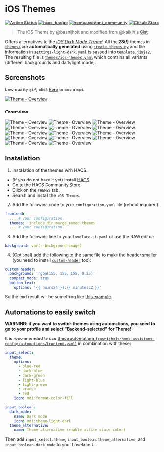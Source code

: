 # iOS Themes

[![Action Status](https://github.com/basnijholt/lovelace-ios-themes/workflows/yamllint/badge.svg)](https://github.com/basnijholt/lovelace-ios-themes/actions)
[![hacs_badge](https://img.shields.io/badge/HACS-Default-orange.svg)](https://github.com/custom-components/hacs)
[![homeassistant_community](https://img.shields.io/badge/HA%20community-forum-brightgreen)](https://community.home-assistant.io/t/XXXXXXXXXXXXXXXXXXXXXXXXXXXXXXXXXXX)
[![Github Stars](https://img.shields.io/github/stars/basnijholt/lovelace-ios-themes)](https://github.com/basnijholt/lovelace-ios-themes)

> The iOS Theme by @basnijholt and modified from @kalkih's [Gist](https://gist.github.com/kalkih/fbe84b371ef7f992c3bd51b235e2c299)

Offers alternatives to the [*iOS Dark Mode Theme*](https://github.com/basnijholt/lovelace-ios-dark-mode-theme)!
All the **28(!)** themes in [`themes/`](themes/) are **automatically generated** using [`create-themes.py`](create-themes.py) and the information in [`settings-light-dark.yaml`](settings-light-dark.yaml) is passed into [`template.jinja2`](template.jinja2).
The resulting file is [`themes/ios-themes.yaml`](themes/ios-themes.yaml) which contains all variants (different backgrounds and dark/light mode).

## Screenshots

Low quality `gif`, click [here](https://github.com/basnijholt/lovelace-ios-themes/raw/media/screenshots/overview.mp4) to see a `mp4`.

[![Theme - Overview](https://github.com/basnijholt/lovelace-ios-themes/raw/media/screenshots/overview.gif)](https://github.com/basnijholt/lovelace-ios-themes/raw/media/screenshots/overview.mp4)

### Overview

![Theme - Overview](https://github.com/basnijholt/lovelace-ios-themes/raw/media/screenshots/blue-red-dark.png)
![Theme - Overview](https://github.com/basnijholt/lovelace-ios-themes/raw/media/screenshots/blue-red-light.png)
![Theme - Overview](https://github.com/basnijholt/lovelace-ios-themes/raw/media/screenshots/dark-blue-dark.png)
![Theme - Overview](https://github.com/basnijholt/lovelace-ios-themes/raw/media/screenshots/dark-blue-light.png)
![Theme - Overview](https://github.com/basnijholt/lovelace-ios-themes/raw/media/screenshots/dark-green-dark.png)
![Theme - Overview](https://github.com/basnijholt/lovelace-ios-themes/raw/media/screenshots/dark-green-light.png)
![Theme - Overview](https://github.com/basnijholt/lovelace-ios-themes/raw/media/screenshots/light-blue-dark.png)
![Theme - Overview](https://github.com/basnijholt/lovelace-ios-themes/raw/media/screenshots/light-blue-light.png)
![Theme - Overview](https://github.com/basnijholt/lovelace-ios-themes/raw/media/screenshots/light-green-dark.png)
![Theme - Overview](https://github.com/basnijholt/lovelace-ios-themes/raw/media/screenshots/light-green-light.png)
![Theme - Overview](https://github.com/basnijholt/lovelace-ios-themes/raw/media/screenshots/orange-dark.png)
![Theme - Overview](https://github.com/basnijholt/lovelace-ios-themes/raw/media/screenshots/orange-light.png)
![Theme - Overview](https://github.com/basnijholt/lovelace-ios-themes/raw/media/screenshots/red-dark.png)
![Theme - Overview](https://github.com/basnijholt/lovelace-ios-themes/raw/media/screenshots/red-light.png)


## Installation

1. Installation of the themes with HACS.

* (If you do not have it yet) Install [HACS](https://hacs.xyz/docs/installation/manual).
* Go to the HACS Community Store.
* Click on the `THEMES` tab.
* Search and install the `iOS Themes`.

2. Add the following code to your `configuration.yaml` file (reboot required).

```yaml
frontend:
  ... # your configuration.
  themes: !include_dir_merge_named themes
  ... # your configuration.
```

3. Add the following line to your `lovelace-ui.yaml` or use the RAW editor:
```yaml
background: var(--background-image)
```

4. (Optional) add the following to the same file to make the header smaller (you need to install [`custom-header`](https://github.com/maykar/custom-header) too):
```yaml
custom_header:
  background: 'rgba(155, 155, 155, 0.25)'
  compact_mode: true
  button_text:
    options: '{{ hours24 }}:{{ minutesLZ }}'
```

So the end result will be something like [this example](https://github.com/basnijholt/home-assistant-config/blob/master/lovelace-ui.yaml#L1-L7).

## Automations to easily switch
**WARNING: if you want to switch themes using automations, you need to go to your profile and select "Backend-selected" for Theme!**

It is recommended to use [these automations (`basnijholt/home-assistant-config/automations/frontend.yaml`)](https://github.com/basnijholt/home-assistant-config/blob/master/automations/frontend.yaml) in combination with these:
```yaml
input_select:
  theme:
    options:
      - blue-red
      - dark-blue
      - dark-green
      - light-blue
      - light-green
      - orange
      - red
    icon: mdi:format-color-fill
  
input_boolean:
  dark_mode:
    name: Dark mode
    icon: mdi:theme-light-dark
  theme_alternative:
    name: Theme alternative (enable active state color)
```
Then add `input_select.theme`, `input_boolean.theme_alternative`, and `input_boolean.dark_mode` to your Lovelace UI.
